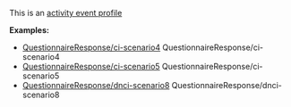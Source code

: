 This is an [activity event profile](profiles.html#activity-profiles)

**Examples:**

*   [QuestionnaireResponse/ci-scenario4](QuestionnaireResponse-ci-scenario4.html) QuestionnaireResponse/ci-scenario4
*   [QuestionnaireResponse/ci-scenario5](QuestionnaireResponse-ci-scenario5.html) QuestionnaireResponse/ci-scenario5
*   [QuestionnaireResponse/dnci-scenario8](QuestionnaireResponse-dnci-scenario8.html) QuestionnaireResponse/dnci-scenario8